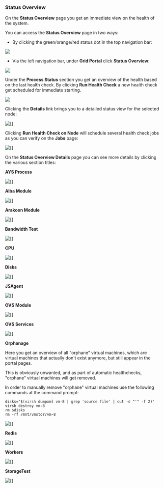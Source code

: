 ### Status Overview

On the **Status Overview** page you get an immediate view on the health of the system.

You can access the **Status Overview** page in two ways:

- By clicking the green/orange/red status dot in the top navigation bar:
	
![](TopNavigation.png)
	
- Via the left navigation bar, under **Grid Portal** click **Status Overview**:

![](LeftNavigation.png)

Under the **Process Status** section you get an overview of the health based on the last health check. By clicking **Run Health Check** a new health check get scheduled for immediate starting.

![](ProcessStatus.png)

Clicking the **Details** link brings you to a detailed status view for the selected node:

![[]](MonitoringStatusDetails.png)

Clicking **Run Health Check on Node** will schedule several health check jobs as you can verify on the **Jobs** page:

![[]](Jobs.png)

On the **Status Overview Details** page you can see more details by clicking the various section titles:

**AYS Process**

![[]](AYSProcess.png)

**Alba Module**

![[]](Alba.png)

**Arakoon Module**

![[]](Arakoon.png)

**Bandwidth Test**

![[]](Bandwith.png)

**CPU**

![[]](CPU.png)

**Disks**

![[]](Disks.png)

**JSAgent**

![[]](JSAgent.png)

**OVS Module**

![[]](OVSModule.png)

**OVS Services**

![[]](OVSServices.png)

**Orphanage**

Here you get an overview of all "orphane" virtual machines, which are virtual machines that actually don't exist anymore, but still appear in the portal pages.

This is obviously unwanted, and as part of automatic healthchecks, "orphane" virtual machines will get removed.

In order to manually remove "orphane" virtual machines use the following commands at the command prompt:

````shell
disks="$(virsh dumpxml vm-8 | grep 'source file' | cut -d "'" -f 2)"
virsh destroy vm-8
rm $disks
rm -rf /mnt/vmstor/vm-8
````

![[]](Orphanage.png)

**Redis**

![[]](Redis.png)

**Workers**

![[]](Workers.png)

**StorageTest**

![[]](StorageTest.png)













 
